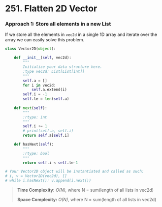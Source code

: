 # 251. Flatten 2D Vector

### Approach 1: Store all elements in a new List

If we store all the elements in `vec2d` in a single 1D array and iterate over the array we can easily solve this problem.

```python
class Vector2D(object):

    def __init__(self, vec2d):
        """
        Initialize your data structure here.
        :type vec2d: List[List[int]]
        """
        self.a = []
        for i in vec2d:
            self.a.extend(i)
        self.i = -1
        self.le = len(self.a)
            
    def next(self):
        """
        :rtype: int
        """
        self.i += 1
        # print(self.a, self.i)
        return self.a[self.i]

    def hasNext(self):
        """
        :rtype: bool
        """
        return self.i < self.le-1

# Your Vector2D object will be instantiated and called as such:
# i, v = Vector2D(vec2d), []
# while i.hasNext(): v.append(i.next())
```

> **Time Complexity:** _O\(N\),_ where N = sum\(length of all lists in vec2d\)
>
> **Space Complexity:** _O\(N\),_ where N = sum\(length of all lists in vec2d\)

